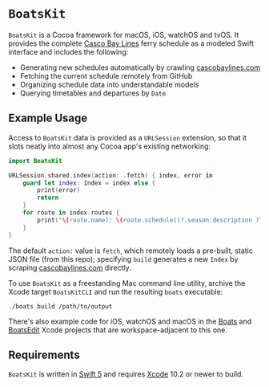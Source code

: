 # `BoatsKit`

`BoatsKit` is a Cocoa framework for macOS, iOS, watchOS and tvOS. It provides the complete [Casco Bay Lines](https://cascobaylines.com) ferry schedule as a modeled Swift interface and includes the following:

* Generating new schedules automatically by crawling [cascobaylines.com](https://cascobaylines.com)
* Fetching the current schedule remotely from GitHub
* Organizing schedule data into understandable models
* Querying timetables and departures by `Date` 

## Example Usage

Access to `BoatsKit` data is provided as a `URLSession` extension, so that it slots neatly into almost any Cocoa app's existing networking:

```swift
import BoatsKit

URLSession.shared.index(action: .fetch) { index, error in
    guard let index: Index = index else {
        print(error)
        return
    }
    for route in index.routes {
        print("\(route.name): \(route.schedule()?.season.description ?? "NA")")
    }
}

```

The default `action:` value is `fetch`, which remotely loads a pre-built, static JSON file (from this repo); specifying `build` generates a new `Index` by scraping [cascobaylines.com](https://cascobaylines.com) directly.

To use `BoatsKit` as a freestanding Mac command line utility, archive the Xcode target `BoatsKitCLI` and run the resulting `boats` executable:

`./boats build /path/to/output`

There's also example code for iOS, watchOS and macOS in the [Boats](../Boats) and [BoatsEdit](../BoatsEdit) Xcode projects that are workspace-adjacent to this one.

## Requirements

`BoatsKit` is written in [Swift 5](https://docs.swift.org/swift-book) and requires [Xcode](https://developer.apple.com/xcode) 10.2 or newer to build.
